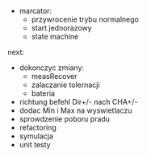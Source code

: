 - marcator:
	- przywrocenie trybu normalnego
	- start jednorazowy
	- state machine 


next:
- dokonczyc zmiany:
	- measRecover
	- zalaczanie tolernacji
	- bateria
- richtung befehl Dir+/- nach CHA+/-
- dodac Min i Max na wyswietlaczu
- sprowdzenie poboru pradu
- refactoring
- symulacja
- unit testy